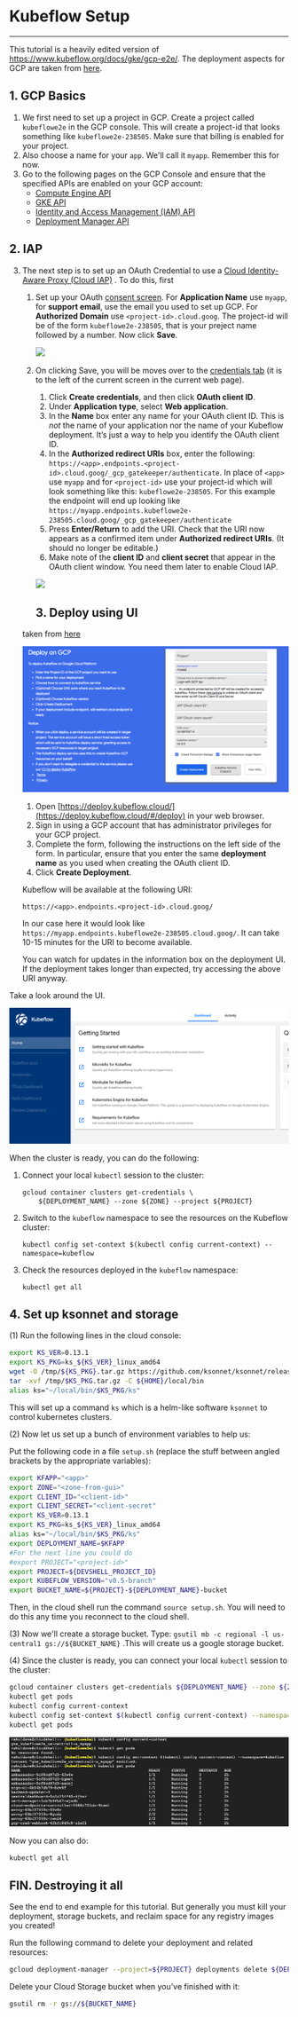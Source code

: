 

# Kubeflow Setup

---

This tutorial is a heavily edited version of <https://www.kubeflow.org/docs/gke/gcp-e2e/>. The deployment aspects for GCP are taken from [here](https://www.kubeflow.org/docs/gke/deploy/).

## 1. GCP Basics



1. We first need to set up a project in GCP. Create a project called `kubeflowe2e` in the GCP console. This will create a project-id that looks something like `kubeflowe2e-238505`. Make sure that billing is enabled for your project. 
2. Also choose a name for your `app`. We'll call it `myapp`. Remember this for now.
3. Go to the following pages on the GCP Console and ensure that the specified APIs are enabled on your GCP account:
   - [Compute Engine API](https://console.cloud.google.com/apis/library/compute.googleapis.com)
   - [GKE API](https://console.cloud.google.com/apis/library/container.googleapis.com)
   - [Identity and Access Management (IAM) API](https://console.cloud.google.com/apis/library/iam.googleapis.com)
   - [Deployment Manager API](https://console.cloud.google.com/apis/library/deploymentmanager.googleapis.com)

## 2. IAP



3. The next step is to set up an OAuth Credential to use a [Cloud Identity-Aware Proxy (Cloud IAP)](https://cloud.google.com/iap/docs/) . To do this, first

   1. Set up your OAuth [consent screen](https://console.cloud.google.com/apis/credentials/consent). For **Application Name** use `myapp`, for **support email**, use the email you used to set up GCP. For **Authorized Domain** use `<project-id>.cloud.goog`. The project-id will be of the form `kubeflowe2e-238505`, that is your preject name followed by a number. Now click **Save**.

      ![](https://www.kubeflow.org/docs/images/consent-screen.png)

   2. On clicking Save, you will be moves over to the [credentials tab](https://console.cloud.google.com/apis/credentials) (it is to the left of the current screen in the current web page).

      

      1. Click **Create credentials**, and then click **OAuth client ID**.
      2. Under **Application type**, select **Web application**.
      3. In the **Name** box enter any name for your OAuth client ID. This is *not* the name of your application nor the name of your Kubeflow deployment. It’s just a way to help you identify the OAuth client ID. 
      4. In the **Authorized redirect URIs** box, enter the following: `https://<app>.endpoints.<project-id>.cloud.goog/_gcp_gatekeeper/authenticate`. In place of `<app>` use `myapp` and for `<project-id>` use your project-id which will look something like this: `kubeflowe2e-238505`. For this example the endpoint will end up looking like `https://myapp.endpoints.kubeflowe2e-238505.cloud.goog/_gcp_gatekeeper/authenticate`
      5. Press **Enter/Return** to add the URI. Check that the URI now appears as a confirmed item under **Authorized redirect URIs**. (It should no longer be editable.)
      6. Make note of the **client ID** and **client secret** that appear in the OAuth client window. You need them later to enable Cloud IAP.

      ![](https://www.kubeflow.org/docs/images/oauth-credential.png)

      

      ## 3. Deploy using UI

   taken from [here](https://www.kubeflow.org/docs/gke/deploy/deploy-ui/)

   ![](images/deploy.kubeflow.cloud.png)

   1. Open [https://deploy.kubeflow.cloud/](https://deploy.kubeflow.cloud/#/deploy) in your web browser.
   2. Sign in using a GCP account that has administrator privileges for your GCP project.
   3. Complete the form, following the instructions on the left side of the form. In particular, ensure that you enter the same **deployment name** as you used when creating the OAuth client ID.
   4. Click **Create Deployment**.

   Kubeflow will be available at the following URI:

   ```
   https://<app>.endpoints.<project-id>.cloud.goog/
   ```

   In our case here it would look like `https://myapp.endpoints.kubeflowe2e-238505.cloud.goog/`. It can take 10-15 minutes for the URI to become available. 

   You can watch for updates in the information box on the deployment UI. If the deployment takes longer than expected, try accessing the above URI anyway.



Take a look around the UI. 

![](images/kfdash.png)

When the cluster is ready, you can do the following:

1. Connect your local `kubectl` session to the cluster:

   ```
   gcloud container clusters get-credentials \
       ${DEPLOYMENT_NAME} --zone ${ZONE} --project ${PROJECT}
   ```

2. Switch to the `kubeflow` namespace to see the resources on the Kubeflow cluster:

   ```
   kubectl config set-context $(kubectl config current-context) --namespace=kubeflow
   ```

3. Check the resources deployed in the `kubeflow` namespace:

   ```
   kubectl get all
   ```

## 4. Set up ksonnet and storage

(1) Run the following lines in the cloud console:

```bash
export KS_VER=0.13.1
export KS_PKG=ks_${KS_VER}_linux_amd64
wget -O /tmp/${KS_PKG}.tar.gz https://github.com/ksonnet/ksonnet/releases/download/v${KS_VER}/${KS_PKG}.tar.gz
tar -xvf /tmp/$KS_PKG.tar.gz -C ${HOME}/local/bin
alias ks="~/local/bin/$KS_PKG/ks"
```

This will set up a command `ks` which is a helm-like software `ksonnet`  to control kubernetes clusters.

(2) Now let us set up a bunch of environment variables to help us:

Put the following code in a file `setup.sh` (replace the stuff between angled brackets by the appropriate variables):

```bash
export KFAPP="<app>"
export ZONE="<zone-from-gui>"
export CLIENT_ID="<client-id>"
export CLIENT_SECRET="<client-secret"
export KS_VER=0.13.1
export KS_PKG=ks_${KS_VER}_linux_amd64
alias ks="~/local/bin/$KS_PKG/ks"
export DEPLOYMENT_NAME=$KFAPP
#For the next line you could do
#export PROJECT="<project-id>"
export PROJECT=${DEVSHELL_PROJECT_ID}
export KUBEFLOW_VERSION="v0.5-branch"
export BUCKET_NAME=${PROJECT}-${DEPLOYMENT_NAME}-bucket
```

Then, in the cloud shell run the command `source setup.sh`. You will need to do this any time you reconnect to the cloud shell.

(3) Now we'll create a storage bucket. Type: `gsutil mb -c regional -l us-central1 gs://${BUCKET_NAME}` .This will create us a google storage bucket.



(4) Since the cluster is ready, you can connect your local `kubectl` session to the cluster:

```bash
gcloud container clusters get-credentials ${DEPLOYMENT_NAME} --zone ${ZONE} --project ${PROJECT}
kubectl get pods
kubectl config current-context
kubectl config set-context $(kubectl config current-context) --namespace=kubeflow
kubectl get pods
```

![](images/kubectlkfns.png)

Now you can also do:

```
kubectl get all
```

## FIN. Destroying it all

See the end to end example for this tutorial. But generally you must kill your deployment, storage buckets, and reclaim space for any registry images you created!

Run the following command to delete your deployment and related resources:

```bash
gcloud deployment-manager --project=${PROJECT} deployments delete ${DEPLOYMENT_NAME}
```

Delete your Cloud Storage bucket when you’ve finished with it:

```bash
gsutil rm -r gs://${BUCKET_NAME}
```